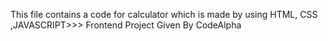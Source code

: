 This file contains a code for calculator which is made by using HTML, CSS ,JAVASCRIPT>>>
Frontend Project Given By CodeAlpha
